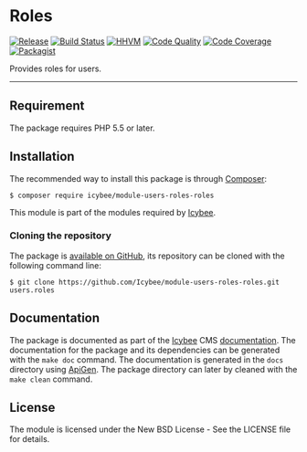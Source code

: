 # Roles

[![Release](https://img.shields.io/packagist/v/icybee/module-users-roles.svg)](https://packagist.org/packages/icybee/module-users-roles)
[![Build Status](https://img.shields.io/travis/Icybee/module-users-roles/master.svg)](https://travis-ci.org/Icybee/module-users-roles)
[![HHVM](https://img.shields.io/hhvm/icybee/module-users-roles.svg)](http://hhvm.h4cc.de/package/icybee/module-users-roles)
[![Code Quality](https://img.shields.io/scrutinizer/g/Icybee/module-users-roles/master.svg)](https://scrutinizer-ci.com/g/Icybee/module-users-roles)
[![Code Coverage](https://img.shields.io/coveralls/Icybee/module-users-roles/master.svg)](https://coveralls.io/r/Icybee/module-users-roles)
[![Packagist](https://img.shields.io/packagist/dt/icybee/module-users-roles.svg)](https://packagist.org/packages/icybee/module-users-roles)

Provides roles for users.





----------





## Requirement

The package requires PHP 5.5 or later.





## Installation

The recommended way to install this package is through [Composer](http://getcomposer.org/):

```
$ composer require icybee/module-users-roles-roles
```

This module is part of the modules required by [Icybee](http://icybee.org).





### Cloning the repository

The package is [available on GitHub](https://github.com/Icybee/module-users-roles-roles), its repository can be
cloned with the following command line:

	$ git clone https://github.com/Icybee/module-users-roles-roles.git users.roles





## Documentation

The package is documented as part of the [Icybee](http://icybee.org/) CMS
[documentation](http://icybee.org/docs/). The documentation for the package and its
dependencies can be generated with the `make doc` command. The documentation is generated in
the `docs` directory using [ApiGen](http://apigen.org/). The package directory can later by
cleaned with the `make clean` command.





## License

The module is licensed under the New BSD License - See the LICENSE file for details.
